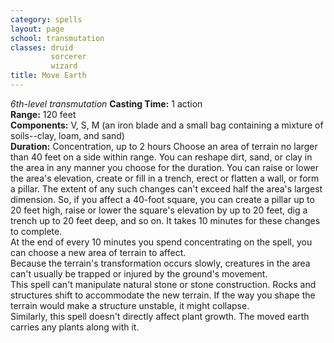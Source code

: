```yaml
---
category: spells
layout: page
school: transmutation
classes: druid
         sorcerer
         wizard
title: Move Earth 
---
```

_6th-level transmutation_ 
**Casting Time:** 1 action    
**Range:** 120 feet    
**Components:** V, S, M (an iron blade and a small bag containing a mixture of soils--clay, loam, and sand)    
**Duration:** Concentration, up to 2 hours 
Choose an area of terrain no larger than 40 feet on a side within range. You can reshape dirt, sand, or clay in the area in any manner you choose for the duration. You can raise or lower the area's elevation, create or fill in a trench, erect or flatten a wall, or form a pillar. The extent of any such changes can't exceed half the area's largest dimension. So, if you affect a 40-foot square, you can create a pillar up to 20 feet high, raise or lower the square's elevation by up to 20 feet, dig a trench up to 20 feet deep, and so on. It takes 10 minutes for these changes to complete.    
At the end of every 10 minutes you spend concentrating on the spell, you can choose a new area of terrain to affect.    
Because the terrain's transformation occurs slowly, creatures in the area can't usually be trapped or injured by the ground's movement.    
This spell can't manipulate natural stone or stone construction. Rocks and structures shift to accommodate the new terrain. If the way you shape the terrain would make a structure unstable, it might collapse.    
Similarly, this spell doesn't directly affect plant growth. The moved earth carries any plants along with it.